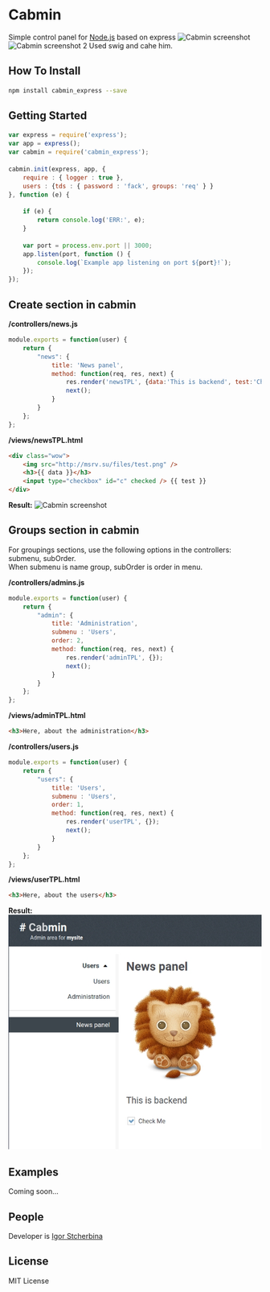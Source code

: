 # Cabmin
Simple control panel for [Node.js](http://nodejs.org) based on express
![Cabmin screenshot](http://msrv.su/files/screen.png)
![Cabmin screenshot 2](http://msrv.su/files/screen2.png) 
Used swig and cahe him.
    

## How To Install   
```bash
npm install cabmin_express --save
```

   


## Getting Started

```js
var express = require('express');
var app = express();
var cabmin = require('cabmin_express');

cabmin.init(express, app, {
	require : { logger : true },
	users : {tds : { password : 'fack', groups: 'req' } }
}, function (e) {

	if (e) {
		return console.log('ERR:', e);
	}

	var port = process.env.port || 3000;
	app.listen(port, function () {
		console.log(`Example app listening on port ${port}!`);
	});
});

```

## Create section in cabmin
 
**/controllers/news.js**   
   
```js
module.exports = function(user) { 
    return {
        "news": {
            title: 'News panel',
            method: function(req, res, next) {
                res.render('newsTPL', {data:'This is backend', test:'Check Me'});
                next();
            }
        }
    };
};
```
   
**/views/newsTPL.html**

```html
<div class="wow">
    <img src="http://msrv.su/files/test.png" />
    <h3>{{ data }}</h3>
    <input type="checkbox" id="c" checked /> {{ test }}
</div>
```
   
**Result:**
![Cabmin screenshot](http://msrv.su/files/totem.png)

## Groups section in cabmin
For groupings sections, use the following options in the controllers: submenu, subOrder.  
When submenu is name group, subOrder is order in menu.

**/controllers/admins.js**  
   
```js
module.exports = function(user) {
    return {
        "admin": {
            title: 'Administration',
            submenu : 'Users',
            order: 2,
            method: function(req, res, next) {
                res.render('adminTPL', {});
                next();
            }
        }
    };
};
```

**/views/adminTPL.html**

```html
<h3>Here, about the administration</h3>
```

**/controllers/users.js**  
   
```js
module.exports = function(user) {
    return {
        "users": {
            title: 'Users',
            submenu : 'Users',
            order: 1,
            method: function(req, res, next) {
                res.render('userTPL', {});
                next();
            }
        }
    };
};
```

**/views/userTPL.html**

```html
<h3>Here, about the users</h3>
```

**Result:**
![Cabmin screenshot](https://raw.githubusercontent.com/mirrr/cabmin/master/cb-public/img/submenu.jpg)

## Examples
Coming soon...
   
   
## People

Developer is [Igor Stcherbina](https://github.com/eagle7410)
   


## License
   
MIT License
